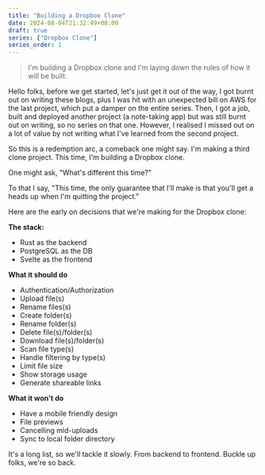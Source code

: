 ```yaml
---
title: "Building a Dropbox Clone"
date: 2024-08-04T21:32:49+08:00
draft: true
series: ["Dropbox Clone"]
series_order: 1
---
```


> I'm building a Dropbox clone and I'm laying down the rules of how it will be built.

Hello folks, before we get started, let's just get it out of the way, I got burnt out on writing these blogs, plus I was hit with an unexpected bill on AWS for the last project, which put a damper on the entire series. Then, I got a job, built and deployed another project (a note-taking app) but was still burnt out on writing, so no series on that one. However, I realised I missed out on a lot of value by not writing what I've learned from the second project.

So this is a redemption arc, a comeback one might say. I'm making a third clone project. This time, I'm building a Dropbox clone.

One might ask, "What's different this time?"

To that I say, "This time, the only guarantee that I'll make is that you'll get a heads up when I'm quitting the project."

Here are the early on decisions that we're making for the Dropbox clone:

**The stack:**

- Rust as the backend
- PostgreSQL as the DB
- Svelte as the frontend

**What it should do**

- Authentication/Authorization
- Upload file(s)
- Rename files(s)
- Create folder(s)
- Rename folder(s)
- Delete file(s)/folder(s)
- Download file(s)/folder(s)
- Scan file type(s)
- Handle filtering by type(s)
- Limit file size
- Show storage usage
- Generate shareable links

**What it won't do**

- Have a mobile friendly design
- File previews
- Cancelling mid-uploads
- Sync to local folder directory

It's a long list, so we'll tackle it slowly. From backend to frontend. Buckle up folks, we're so back.
